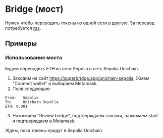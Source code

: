 # Bridge (мост)

Нужен чтобы переводить токены из одной [сети](blockchain.md) в другую. За перевод потребуется [газ](gas.md).


## Примеры

### Использование моста

Будем переводить ETH из сети Sepolia в сеть Sepolia Unichain.

1. Заходим на сайт https://superbridge.app/unichain-sepolia, Жмем "Connect wallet" и выбираем Metamask.
2. Поля следующие:
```
From:   Sepolia
To:     Unichain Sepolia
ETH: 0.001 
```
3. Нажимаем "Review bridge", подтверждаем галочки, нажимаем start и подтверждаем в Metamask.

Ждем, пока токены придут в Sepolia Unichain.
